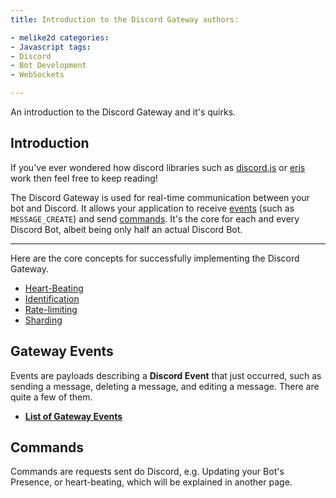 ```yaml
---
title: Introduction to the Discord Gateway authors:

- melike2d categories:
- Javascript tags:
- Discord
- Bot Development
- WebSockets

---
```


An introduction to the Discord Gateway and it's quirks.

## Introduction

If you've ever wondered how discord libraries such as [discord.js](https://discord.js.org)
or [eris](https://abal.moe/Eris) work then feel free to keep reading!

The Discord Gateway is used for real-time communication between your bot and Discord. It allows your application to
receive [events](#gateway-events) (such as `MESSAGE_CREATE`) and send [commands](#commands). It's the core for each and
every Discord Bot, albeit being only half an actual Discord Bot.

---

Here are the core concepts for successfully implementing the Discord Gateway.

- [Heart-Beating](/topics/discord-gateway/heart-beating.md)
- [Identification](/topics/discord-gateway/identification.md)
- [Rate-limiting](/topics/discord-gateway/rate-limiting.md)
- [Sharding](/topics/discord-gateway/sharding.md)

## Gateway Events

Events are payloads describing a **Discord Event** that just occurred, such as sending a message, deleting a message,
and editing a message. There are quite a few of them.

- [**List of Gateway Events**](https://discord.com/developers/docs/topics/gateway#commands-and-events-gateway-events)

## Commands

Commands are requests sent do Discord, e.g. Updating your Bot's Presence, or heart-beating, which will be explained in
another page.
